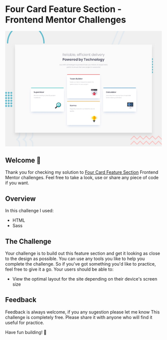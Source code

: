 # Four Card Feature Section - Frontend Mentor Challenges

![Design preview for the Four Card Feature Section coding challenge](./design/desktop-preview.jpg)

## Welcome 👋
Thank you for checking my solution to [Four Card Feature Section](https://www.frontendmentor.io/challenges/four-card-feature-section-weK1eFYK) Frontend Mentor challenges. 
Feel free to take a look, use or share any piece of code if you want.

## Overview
In this challenge I used:
- HTML
- Sass

## The Challenge
Your challenge is to build out this feature section and get it looking as close to the design as possible.
You can use any tools you like to help you complete the challenge. So if you've got something you'd like to practice, feel free to give it a go.
Your users should be able to:

- View the optimal layout for the site depending on their device's screen size

## Feedback 
Feedback is always welcome, if you any sugestion please let me know
This challenge is completely free. Please share it with anyone who will find it useful for practice.

Have fun building! 🚀
